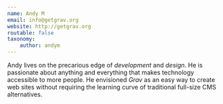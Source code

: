 ```yaml
---
name: Andy M
email: info@getgrav.org
website: http://getgrav.org
routable: false
taxonomy:
    author: andym
---
```


Andy lives on the precarious edge of *development* and *design*.  He is passionate about anything and everything that makes technology accessible to more people. He envisioned *Grav* as an easy way to create web sites without requiring the learning curve of traditional full-size CMS alternatives.
